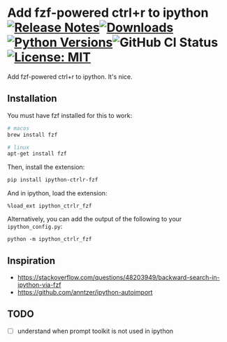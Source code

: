 # Add fzf-powered ctrl+r to ipython [![Release Notes](https://img.shields.io/github/release/iloveitaly/ipython-ctrlr-fzf)](https://github.com/iloveitaly/ipython-ctrlr-fzf/releases)[![Downloads](https://static.pepy.tech/badge/ipython-ctrlr-fzf/month)](https://pepy.tech/project/ipython-ctrlr-fzf)[![Python Versions](https://img.shields.io/pypi/pyversions/ipython-ctrlr-fzf)](https://pypi.org/project/ipython-ctrlr-fzf)![GitHub CI Status](https://github.com/iloveitaly/ipython-ctrlr-fzf/actions/workflows/build_and_publish.yml/badge.svg)[![License: MIT](https://img.shields.io/badge/License-MIT-yellow.svg)](https://opensource.org/licenses/MIT)

Add fzf-powered ctrl+r to ipython. It's nice.

## Installation

You must have fzf installed for this to work:

```bash
# macos
brew install fzf

# linux
apt-get install fzf
```

Then, install the extension:

```bash
pip install ipython-ctrlr-fzf
```

And in ipython, load the extension:

```shell
%load_ext ipython_ctrlr_fzf
```

Alternatively, you can add the output of the following to your `ipython_config.py`:

```shell
python -m ipython_ctrlr_fzf
```

## Inspiration

* <https://stackoverflow.com/questions/48203949/backward-search-in-ipython-via-fzf>
* <https://github.com/anntzer/ipython-autoimport>

## TODO

- [ ] understand when prompt toolkit is not used in ipython